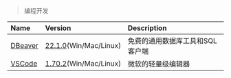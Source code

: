 > 编程开发

| Name               | Version                               | Description                     |
| :----------------- | :------------------------------------ | :------------------------------ |
| [DBeaver][DBeaver] | [22.1.0][DBeaver-Down](Win/Mac/Linux) | 免费的通用数据库工具和SQL客户端 |
| [VSCode][VSCode]   | [1.70.2][VSCode-Down](Win/Mac/Linux)  | 微软的轻量级编辑器              |

[DBeaver]: https://dbeaver.io/ '跳转主页'
[DBeaver-Down]: https://github.com/dbeaver/dbeaver/releases '跳转下载页'
[VSCode]: https://code.visualstudio.com/ '跳转主页'
[VSCode-Down]: https://code.visualstudio.com/Download '跳转下载页'
